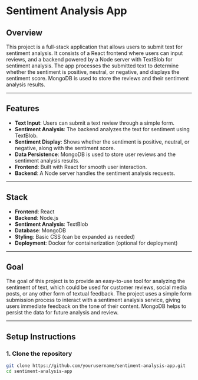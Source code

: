 # Sentiment Analysis App

## Overview
This project is a full-stack application that allows users to submit text for sentiment analysis. It consists of a React frontend where users can input reviews, and a backend powered by a Node server with TextBlob for sentiment analysis. The app processes the submitted text to determine whether the sentiment is positive, neutral, or negative, and displays the sentiment score. MongoDB is used to store the reviews and their sentiment analysis results.

---

## Features
- **Text Input**: Users can submit a text review through a simple form.
- **Sentiment Analysis**: The backend analyzes the text for sentiment using TextBlob.
- **Sentiment Display**: Shows whether the sentiment is positive, neutral, or negative, along with the sentiment score.
- **Data Persistence**: MongoDB is used to store user reviews and the sentiment analysis results.
- **Frontend**: Built with React for smooth user interaction.
- **Backend**: A Node server handles the sentiment analysis requests.
  
---

## Stack

- **Frontend**: React
- **Backend**: Node.js
- **Sentiment Analysis**: TextBlob
- **Database**: MongoDB
- **Styling**: Basic CSS (can be expanded as needed)
- **Deployment**: Docker for containerization (optional for deployment)

---

## Goal
The goal of this project is to provide an easy-to-use tool for analyzing the sentiment of text, which could be used for customer reviews, social media posts, or any other form of textual feedback. The project uses a simple form submission process to interact with a sentiment analysis service, giving users immediate feedback on the tone of their content. MongoDB helps to persist the data for future analysis and review.

---

## Setup Instructions

### 1. Clone the repository
```bash
git clone https://github.com/yourusername/sentiment-analysis-app.git
cd sentiment-analysis-app

